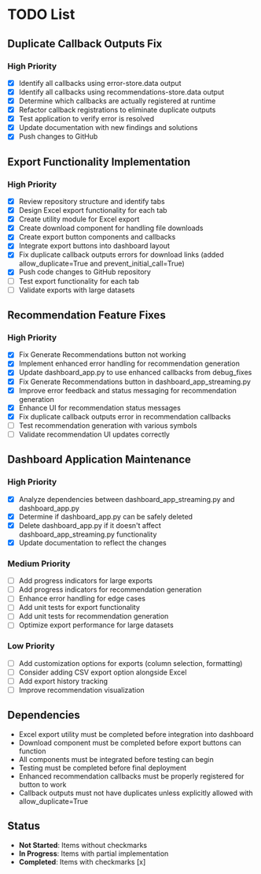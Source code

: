 # TODO List

## Duplicate Callback Outputs Fix
### High Priority
- [x] Identify all callbacks using error-store.data output
- [x] Identify all callbacks using recommendations-store.data output
- [x] Determine which callbacks are actually registered at runtime
- [x] Refactor callback registrations to eliminate duplicate outputs
- [x] Test application to verify error is resolved
- [x] Update documentation with new findings and solutions
- [x] Push changes to GitHub

## Export Functionality Implementation
### High Priority
- [x] Review repository structure and identify tabs
- [x] Design Excel export functionality for each tab
- [x] Create utility module for Excel export
- [x] Create download component for handling file downloads
- [x] Create export button components and callbacks
- [x] Integrate export buttons into dashboard layout
- [x] Fix duplicate callback outputs errors for download links (added allow_duplicate=True and prevent_initial_call=True)
- [x] Push code changes to GitHub repository
- [ ] Test export functionality for each tab
- [ ] Validate exports with large datasets

## Recommendation Feature Fixes
### High Priority
- [x] Fix Generate Recommendations button not working
- [x] Implement enhanced error handling for recommendation generation
- [x] Update dashboard_app.py to use enhanced callbacks from debug_fixes
- [x] Fix Generate Recommendations button in dashboard_app_streaming.py
- [x] Improve error feedback and status messaging for recommendation generation
- [x] Enhance UI for recommendation status messages
- [x] Fix duplicate callback outputs error in recommendation callbacks
- [ ] Test recommendation generation with various symbols
- [ ] Validate recommendation UI updates correctly

## Dashboard Application Maintenance
### High Priority
- [x] Analyze dependencies between dashboard_app_streaming.py and dashboard_app.py
- [x] Determine if dashboard_app.py can be safely deleted
- [x] Delete dashboard_app.py if it doesn't affect dashboard_app_streaming.py functionality
- [x] Update documentation to reflect the changes

### Medium Priority
- [ ] Add progress indicators for large exports
- [ ] Add progress indicators for recommendation generation
- [ ] Enhance error handling for edge cases
- [ ] Add unit tests for export functionality
- [ ] Add unit tests for recommendation generation
- [ ] Optimize export performance for large datasets

### Low Priority
- [ ] Add customization options for exports (column selection, formatting)
- [ ] Consider adding CSV export option alongside Excel
- [ ] Add export history tracking
- [ ] Improve recommendation visualization

## Dependencies
- Excel export utility must be completed before integration into dashboard
- Download component must be completed before export buttons can function
- All components must be integrated before testing can begin
- Testing must be completed before final deployment
- Enhanced recommendation callbacks must be properly registered for button to work
- Callback outputs must not have duplicates unless explicitly allowed with allow_duplicate=True

## Status
- **Not Started**: Items without checkmarks
- **In Progress**: Items with partial implementation
- **Completed**: Items with checkmarks [x]
